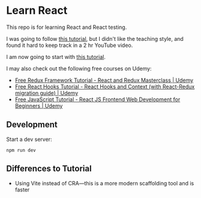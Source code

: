 # Learn React

This repo is for learning React and React testing.

I was going to follow [this tutorial](https://www.youtube.com/watch?v=8vfQ6SWBZ-U), but I didn't like the teaching style, and found it hard to keep track in a 2 hr YouTube video.

I am now going to start with [this tutorial](https://www.udemy.com/course/react-fundamentals).

I may also check out the following free courses on Udemy:

-   [Free Redux Framework Tutorial - React and Redux Masterclass | Udemy](https://www.udemy.com/course/learning-react-and-redux-decoupling-with-stateless-components/?ranMID=39197&ranEAID=JVFxdTr9V80&ranSiteID=JVFxdTr9V80-0k0vG9HAicX393SoumVYKg&LSNPUBID=JVFxdTr9V80&utm_source=aff-campaign&utm_medium=udemyads)
-   [Free React Hooks Tutorial - React Hooks and Context (with React-Redux migration guide) | Udemy](https://www.udemy.com/course/react-hooks-with-react-redux-migration/?ranMID=39197&ranEAID=JVFxdTr9V80&ranSiteID=JVFxdTr9V80-6qfh6wJywvfDmrvxEY7Ajw&LSNPUBID=JVFxdTr9V80&utm_source=aff-campaign&utm_medium=udemyads)
-   [Free JavaScript Tutorial - React JS Frontend Web Development for Beginners | Udemy](https://www.udemy.com/course/react-tutorial/?ranMID=39197&ranEAID=JVFxdTr9V80&ranSiteID=JVFxdTr9V80-TLZ5lcLa54xc3JwzEYtKUg&LSNPUBID=JVFxdTr9V80&utm_source=aff-campaign&utm_medium=udemyads)

## Development

Start a dev server:

```
npm run dev
```

## Differences to Tutorial

-   Using Vite instead of CRA—this is a more modern scaffolding tool and is faster
